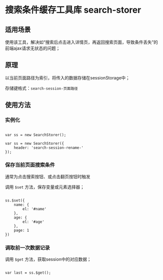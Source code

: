 # 搜索条件缓存工具库 search-storer

## 适用场景

使用该工具，解决如“搜索后点击进入详情页，再返回搜索页面，导致条件丢失”的前端ajax请求无状态的问题；

## 原理

以当前页面路径为索引，将传入的数据存储在sessionStorage中；

存储键格式：`search-session-页面路径`

## 使用方法

### 实例化

```JS

var ss = new SearchStorer();

var ss = new SearchStorer({
	header: 'search-session-rename-'
});

```

### 保存当前页面搜索条件

通常为点击搜索按钮、或点击翻页按钮时触发

调用 `$set` 方法，保存变量或元素选择器；

```JS

ss.$set({
	name: {
		el: '#name'
	},
	age: {
		el: '#age'
	},
	page: 1
})

```

### 调取前一次数据记录

调用 `$get` 方法，获取session中的对应数据；


```JS

var last = ss.$get();

```